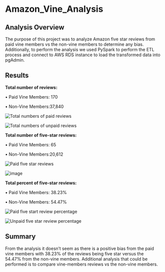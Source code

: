 # Amazon_Vine_Analysis

## Analysis Overview
The purpose of this project was to analyze Amazon five star reviews from paid vine members vs the non-vine members to determine any bias. Additionally, to perform the analysis we used PySpark to perform the ETL process and connect to AWS RDS instance to load the transformed data into pgAdmin.

## Results

**Total number of reviews:**

  •	Paid Vine Members: 170

  •	Non-Vine Members:37,840

![Total numbers of paid reviews](https://user-images.githubusercontent.com/118132063/226527730-89d47f29-d78e-45da-9bb2-749f740abb24.png)


![Total numbers of unpaid reviews](https://user-images.githubusercontent.com/118132063/226528320-8446eea2-f7bf-43a8-9ef6-e9ce6a8acb32.png)


**Total number of five-star reviews:**

  •	Paid Vine Members: 65

  •	Non-Vine Members:20,612

![Paid five star reviews](https://user-images.githubusercontent.com/118132063/226529350-43f65468-7f01-4171-a708-edca3b26fc75.png)

![image](https://user-images.githubusercontent.com/118132063/226529320-2e45b071-0da8-4673-a448-393ecb33d102.png)

**Total percent of five-star reviews:**

•	Paid Vine Members: 38.23%

•	Non-Vine Members: 54.47%

![Paid five start review percentage](https://user-images.githubusercontent.com/118132063/226530006-88ca3b11-6efa-45cd-9a8f-d0123288d1d8.png)

![Unpaid five star review percentage](https://user-images.githubusercontent.com/118132063/226530058-f2bda11e-bf8a-47ba-9331-62cac2f3c1ed.png)

## Summary 
From the analysis it doesn’t seem as there is a positive bias from the paid vine members with 38.23% of the reviews being five star versus the 54.47% from the non-vine members. Additional analysis that could be performed is to compare vine-members reviews vs the non-vine members. 

